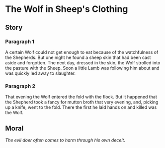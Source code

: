 
# The Wolf in Sheep's Clothing

## Story


### Paragraph 1

A certain Wolf could not get enough to eat because of the watchfulness of the Shepherds. But one night he found a sheep skin that had been cast aside and forgotten. The next day, dressed in the skin, the Wolf strolled into the pasture with the Sheep. Soon a little Lamb was following him about and was quickly led away to slaughter.



### Paragraph 2

That evening the Wolf entered the fold with the flock. But it happened that the Shepherd took a fancy for mutton broth that very evening, and, picking up a knife, went to the fold. There the first he laid hands on and killed was the Wolf.



## Moral

_The evil doer often comes to harm through his own deceit._

